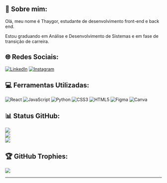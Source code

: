 ## 💫 Sobre mim:
Olá, meu nome é Thaygor, estudante de desenvolvimento front-end e back end.

Estou graduando em Análise e Desenvolvimento de Sistemas e em fase de transição de carreira.

## 🌐 Redes Sociais:
[![LinkedIn](https://img.shields.io/badge/LinkedIn-%2320232a.svg?logo=linkedin&logoColor=white)](https://linkedin.com/in/thaygor-padin)
[![Instagram](https://img.shields.io/badge/Instagram-%2320232a.svg?logo=Instagram&logoColor=white)](https://instagram.com/thaygoor)


## 💻 Ferramentas Utilizadas:
![React](https://img.shields.io/badge/react-%61DAFB.svg?style=for-the-badge&logo=react&logoColor=white)
![JavaScript](https://img.shields.io/badge/javascript-%2320232a.svg?style=for-the-badge&logo=javascript&logoColor=white)
![Python](https://img.shields.io/badge/python-%2320232a?style=for-the-badge&logo=python&logoColor=white)
![CSS3](https://img.shields.io/badge/css3-%2320232a.svg?style=for-the-badge&logo=css3&logoColor=white)
![HTML5](https://img.shields.io/badge/html5-%2320232a.svg?style=for-the-badge&logo=html5&logoColor=white) 
![Figma](https://img.shields.io/badge/figma-%2320232a.svg?style=for-the-badge&logo=figma&logoColor=white)
![Canva](https://img.shields.io/badge/Canva-%2320232a.svg?style=for-the-badge&logo=Canva&logoColor=white)

## 📊 Status GitHub:
![](https://github-readme-stats.vercel.app/api?username=thayg0r&theme=dracula&hide_border=true&include_all_commits=true&count_private=false)<br/>
![](https://github-readme-streak-stats.herokuapp.com/?user=thayg0r&theme=dracula&hide_border=true)<br/>
![](https://github-readme-stats.vercel.app/api/top-langs/?username=thayg0r&theme=dracula&hide_border=true&include_all_commits=true&count_private=false&layout=compact)

## 🏆 GitHub Trophies:
![](https://github-profile-trophy.vercel.app/?username=thayg0r&theme=dracula&no-frame=true&no-bg=true&margin-w=4)

---
